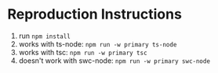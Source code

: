 # Reproduction Instructions

1. run `npm install`
2. works with ts-node: `npm run -w primary ts-node`
3. works with tsc: `npm run -w primary tsc`
4. doesn't work with swc-node: `npm run -w primary swc-node`